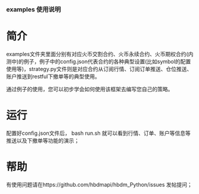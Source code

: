 ### examples 使用说明

# 简介

 examples文件夹里面分别有对应火币交割合约、火币永续合约、火币期权合约(内测中)的例子，例子中的config.json代表合约的各种典型设置(比如symbol的配置使用等)，strategy.py文件则是对应合约从订阅行情、订阅订单推送、仓位推送、账户推送到restful下撤单等的典型使用。

 通过例子的使用，您可以初步学会如何使用该框架去编写您自己的策略。

# 运行

配置好config.json文件后，
bash run.sh
就可以看到行情、订单、账户等信息等推送以及下撤单等功能的演示；

# 帮助

有使用问题请在https://github.com/hbdmapi/hbdm_Python/issues 发帖提问；
    